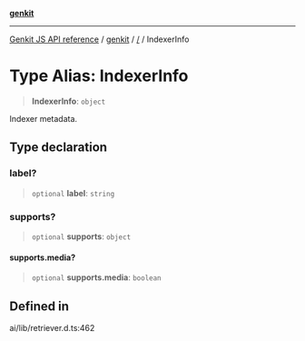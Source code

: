 [**genkit**](../README.md)

***

[Genkit JS API reference](../../README.md) / [genkit](../README.md) / [/](../README.md) / IndexerInfo

# Type Alias: IndexerInfo

> **IndexerInfo**: `object`

Indexer metadata.

## Type declaration

### label?

> `optional` **label**: `string`

### supports?

> `optional` **supports**: `object`

#### supports.media?

> `optional` **supports.media**: `boolean`

## Defined in

ai/lib/retriever.d.ts:462
